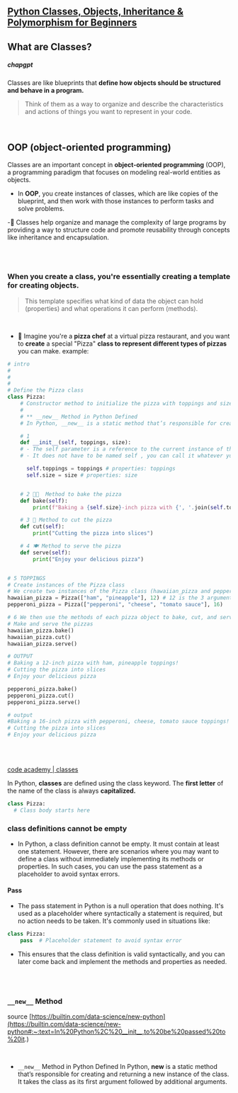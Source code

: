 ## [Python Classes, Objects, Inheritance & Polymorphism for Beginners](https://youtu.be/RpBBzci_cBk?feature=shared)

## What are Classes?

##### chapgpt

Classes are like blueprints that **define how objects should be structured and behave in a program.**

> Think of them as a way to organize and describe the characteristics and actions of things you want to represent in your code.

<br>

## OOP (object-oriented programming)

Classes are an important concept in **object-oriented programming** (OOP), a programming paradigm that focuses on modeling real-world entities as objects.

- In **OOP**, you create instances of classes, which are like copies of the blueprint, and then work with those instances to perform tasks and solve problems.

-🍓 Classes help organize and manage the complexity of large programs by providing a way to structure code and promote reusability through concepts like inheritance and encapsulation.

<br>
<br>

### When you create a class, you're essentially creating a template for creating objects.

> This template specifies what kind of data the object can hold (properties) and what operations it can perform (methods).

<br>

- 🍕 Imagine you're a **pizza chef** at a virtual pizza restaurant, and you want to **create** a special "Pizza" **class to represent different types of pizzas** you can make. example:

```python
# intro
#
#
#
# Define the Pizza class
class Pizza:
    # Constructor method to initialize the pizza with toppings and size
    #
    # ** __new__ Method in Python Defined
    # In Python, __new__ is a static method that’s responsible for creating and returning a new instance of the class. It takes the class as its first argument followed by additional arguments.

    # 1
    def __init__(self, toppings, size):
    # - The self parameter is a reference to the current instance of the class, and is used to access variables that belongs to the class.
    # - It does not have to be named self , you can call it whatever you like (rainbow, potato but keep it clear), but it has to be the first parameter of any function in the class:

      self.toppings = toppings # properties: toppings
      self.size = size # properties: size


    # 2 🧑‍🍳  Method to bake the pizza
    def bake(self):
        print(f"Baking a {self.size}-inch pizza with {', '.join(self.toppings)} toppings!")

    # 3 🔪 Method to cut the pizza
    def cut(self):
        print("Cutting the pizza into slices")

    # 4 🍽️ Method to serve the pizza
    def serve(self):
        print("Enjoy your delicious pizza")


# 5 TOPPINGS
# Create instances of the Pizza class
# We create two instances of the Pizza class (hawaiian_pizza and pepperoni_pizza) with different toppings and sizes.
hawaiian_pizza = Pizza(["ham", "pineapple"], 12) # 12 is the 3 argument on line 13, which is then assigned to self.size
pepperoni_pizza = Pizza(["pepperoni", "cheese", "tomato sauce"], 16)

# 6 We then use the methods of each pizza object to bake, cut, and serve the pizzas.
# Make and serve the pizzas
hawaiian_pizza.bake()
hawaiian_pizza.cut()
hawaiian_pizza.serve()

# OUTPUT
# Baking a 12-inch pizza with ham, pineapple toppings!
# Cutting the pizza into slices
# Enjoy your delicious pizza

pepperoni_pizza.bake()
pepperoni_pizza.cut()
pepperoni_pizza.serve()

# output
#Baking a 16-inch pizza with pepperoni, cheese, tomato sauce toppings!
# Cutting the pizza into slices
# Enjoy your delicious pizza
```

<br>
<br>

[code academy | classes](https://www.codecademy.com/resources/docs/python/classes)

In Python, **classes** are defined using the class keyword. The **first letter** of the name of the class is always **capitalized.**

```python
class Pizza:
  # Class body starts here
```

### class definitions cannot be empty

- In Python, a class definition cannot be empty. It must contain at least one statement. However, there are scenarios where you may want to define a class without immediately implementing its methods or properties. In such cases, you can use the pass statement as a placeholder to avoid syntax errors.

#### Pass

- The pass statement in Python is a null operation that does nothing. It's used as a placeholder where syntactically a statement is required, but no action needs to be taken. It's commonly used in situations like:

```python
class Pizza:
    pass  # Placeholder statement to avoid syntax error

```

- This ensures that the class definition is valid syntactically, and you can later come back and implement the methods and properties as needed.

<br>

<br>

### `__new__` Method

source [https://builtin.com/data-science/new-python](https://builtin.com/data-science/new-python#:~:text=In%20Python%2C%20__init__,to%20be%20passed%20to%20it.)

<br>

- `__new__` Method in Python Defined
  In Python, **new** is a static method that’s responsible for creating and returning a new instance of the class. It takes the class as its first argument followed by additional arguments.
